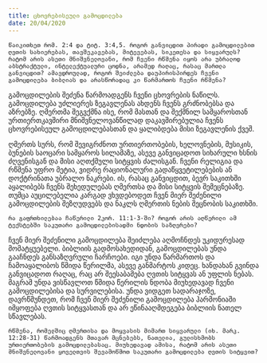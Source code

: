 ```yaml
---
title: ცხოვრებისეული გამოცდილება
date: 20/04/2020
---
```


`წაიკითხეთ რომ. 2:4 და ტიტ. 3:4,5. როგორ განვიცდით პირადი გამოცდილებით ღვთის სახიერებას, თავშეკავებას, მიტევებას, სიკეთესა და სიყვარულს? რატომ არის ასეთი მნიშვნელოვანი, რომ ჩვენი რწმენა იყოს არა უბრალოდ აბსტრაქტული, ინტელექტუალური ცოდნა, არამედ რაღაც, რასაც მართლა განვიცდით? ამავდროულად, როგორ შეიძლება დაუპირისპირდეს ჩვენი გამოცდილება ბიბლიას და არასწორადაც კი წარმართოს ჩვენი რწმენა?`

გამოცდილების შეძენა წარმოადგენს ჩვენი ცხოვრების ნაწილს. გამოცდილება უძლიერეს ზეგავლენას ახდენს ჩვენს გრძნობებსა და აზრებზე. ღმერთმა შეგვქმნა ისე, რომ მასთან და შექმნილ სამყაროსთან ურთიერთკავშირი მნიშვნელოვანწილად დაკავშირებულია ჩვენს ცხოვრებისეულ გამოცდილებასთან და ყალიბდება მისი ზეგავლენის ქვეშ.

ღმერთს სურს, რომ შევიგრძნოთ ურთიერთობების, ხელოვნების, მუსიკის, ბუნების საოცარი სამყაროს სილამაზე, ასევე განვიცადოთ სიხარული ხსნის ძღვენისგან და მისი აღთქმული სიტყვის ძალისგან. ჩვენი რელიგია და რწმენა უფრო მეტია, ვიდრე რაციონალური გადაწყვეტილებების ან დოქტრინათა უბრალო ნაკრები. ის, რასაც განვიცდით, ბევრ საკითხში აყალიბებს ჩვენს შეხედულებას ღმერთსა და მისი სიტყვის შემეცნებაზე. თუმცა აუცილებელია კარგად ვხვდებოდეთ ჩვენ მიერ შეძენილი გამოცდილების შეზღუდვებს და ნაკლს ღმერთის ნების შეცნობის საკითხში.

`რა გაფრთხილებაა ჩაწერილი 2კორ. 11:1-3-ში? როგორ არის აღწერილი ამ ტექსტებში საკუთარი გამოცდილებისადმი ნდობის საზღვრები?`

ჩვენ მიერ შეძენილი გამოცდილება შეიძლება აღმოჩნდეს უკიდურესად მომატყუებელი. ბიბლიის გადმოსახედიდან, გამოცდილებას უნდა გააჩნდეს განსაზღვრული ჩარჩოები. იგი უნდა წარმართოს და ჩამოაყალიბოს წმიდა წერილმა, ასევე განმარტოს კიდეც. ხანდახან გვინდა განვიცადოთ რაღაც, რაც არ შეესაბამება ღვთის სიტყვას ან უფლის ნებას. მაგრამ უნდა ვისწავლოთ წმიდა წერილის ნდობა მიუხედავად ჩვენი გამოცდილებისა და სურვილებისა. უნდა ვიდგეთ სადარაჯოზე, დავრწმუნდეთ, რომ ჩვენ მიერ შეძენილი გამოცდილება ჰარმონიაში იმყოფება ღვთის სიტყვასთან და არ ეწინააღმდეგება ბიბლიის ნათელ სწავლებას.

`რწმენა, რომელშიც ღმერთისა და მოყვასის მიმართ სიყვარული (იხ. მარკ. 12:28-31) წარმოადგენს მთავარ მცნებებს, ნათელია, გულისხმობს ურთიერთობების გამოცდილებასაც. მიუხედავად ამისა, რატომ არის ასეთი მნიშვნელოვანი ყოველთვის შევამოწმოთ საკუთარი გამოცდილება ღვთის სიტყვით?`